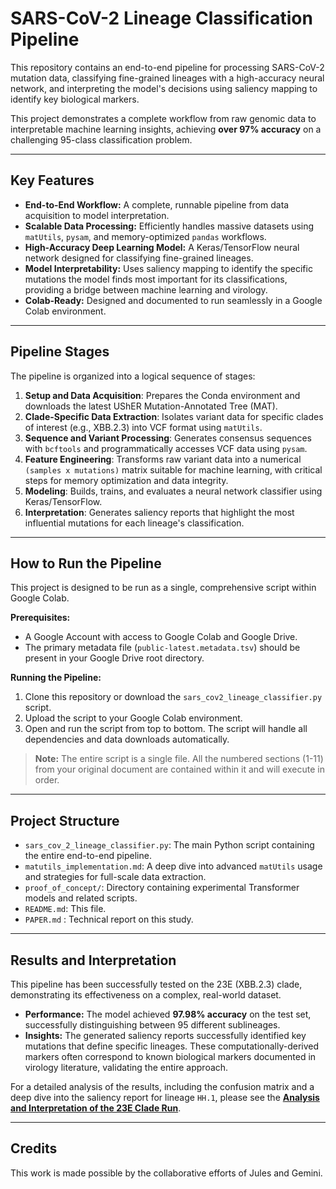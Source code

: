 # SARS-CoV-2 Lineage Classification Pipeline

This repository contains an end-to-end pipeline for processing SARS-CoV-2 mutation data, classifying fine-grained lineages with a high-accuracy neural network, and interpreting the model's decisions using saliency mapping to identify key biological markers.

This project demonstrates a complete workflow from raw genomic data to interpretable machine learning insights, achieving **over 97% accuracy** on a challenging 95-class classification problem.

---

## Key Features

*   **End-to-End Workflow:** A complete, runnable pipeline from data acquisition to model interpretation.
*   **Scalable Data Processing:** Efficiently handles massive datasets using `matUtils`, `pysam`, and memory-optimized `pandas` workflows.
*   **High-Accuracy Deep Learning Model:** A Keras/TensorFlow neural network designed for classifying fine-grained lineages.
*   **Model Interpretability:** Uses saliency mapping to identify the specific mutations the model finds most important for its classifications, providing a bridge between machine learning and virology.
*   **Colab-Ready:** Designed and documented to run seamlessly in a Google Colab environment.

---

## Pipeline Stages

The pipeline is organized into a logical sequence of stages:

1.  **Setup and Data Acquisition**: Prepares the Conda environment and downloads the latest UShER Mutation-Annotated Tree (MAT).
2.  **Clade-Specific Data Extraction**: Isolates variant data for specific clades of interest (e.g., XBB.2.3) into VCF format using `matUtils`.
3.  **Sequence and Variant Processing**: Generates consensus sequences with `bcftools` and programmatically accesses VCF data using `pysam`.
4.  **Feature Engineering**: Transforms raw variant data into a numerical `(samples x mutations)` matrix suitable for machine learning, with critical steps for memory optimization and data integrity.
5.  **Modeling**: Builds, trains, and evaluates a neural network classifier using Keras/TensorFlow.
6.  **Interpretation**: Generates saliency reports that highlight the most influential mutations for each lineage's classification.

---

## How to Run the Pipeline

This project is designed to be run as a single, comprehensive script within Google Colab.

**Prerequisites:**
*   A Google Account with access to Google Colab and Google Drive.
*   The primary metadata file (`public-latest.metadata.tsv`) should be present in your Google Drive root directory.

**Running the Pipeline:**
1.  Clone this repository or download the `sars_cov2_lineage_classifier.py` script.
2.  Upload the script to your Google Colab environment.
3.  Open and run the script from top to bottom. The script will handle all dependencies and data downloads automatically.

> **Note:** The entire script is a single file. All the numbered sections (1-11) from your original document are contained within it and will execute in order.

---

## Project Structure

*   `sars_cov_2_lineage_classifier.py`: The main Python script containing the entire end-to-end pipeline.
*   `matutils_implementation.md`: A deep dive into advanced `matUtils` usage and strategies for full-scale data extraction.
*   `proof_of_concept/`: Directory containing experimental Transformer models and related scripts.
*   `README.md`: This file.
*   `PAPER.md` : Technical report on this study.

---

## Results and Interpretation

This pipeline has been successfully tested on the 23E (XBB.2.3) clade, demonstrating its effectiveness on a complex, real-world dataset.

*   **Performance:** The model achieved **97.98% accuracy** on the test set, successfully distinguishing between 95 different sublineages.
*   **Insights:** The generated saliency reports successfully identified key mutations that define specific lineages. These computationally-derived markers often correspond to known biological markers documented in virology literature, validating the entire approach.

For a detailed analysis of the results, including the confusion matrix and a deep dive into the saliency report for lineage `HH.1`, please see the **[Analysis and Interpretation of the 23E Clade Run](./CODE_RESULTS.md)**.

---

## Credits

This work is made possible by the collaborative efforts of Jules and Gemini.
